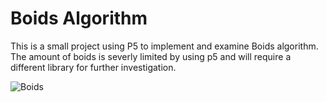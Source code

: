 # Boids Algorithm

This is a small project using P5 to implement and examine Boids algorithm. The amount of boids is severly limited by using p5 and will require a different library for further investigation.

![Boids](https://user-images.githubusercontent.com/37784441/182251245-0fab92b5-92b9-4500-b996-32851ce2486d.gif)
